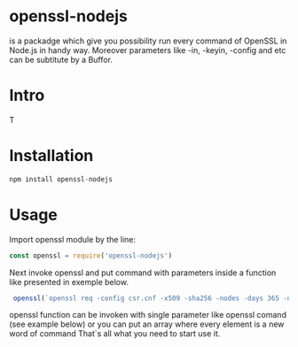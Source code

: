 # openssl-nodejs


is a packadge which give you possibility run every command of OpenSSL in Node.js in handy way. Moreover parameters like -in, -keyin, -config and etc can be subtitute by a Buffor.

# Intro


T

# Installation

```javascript
npm install openssl-nodejs
```

# Usage

Import openssl module by the line:

```javascript
const openssl = require('openssl-nodejs')
```
Next invoke openssl and put command with parameters inside a function like presented in exemple below.
```javascript
 openssl(`openssl req -config csr.cnf -x509 -sha256 -nodes -days 365 -newkey rsa:2048 -keyout key.key -out certificate.crt`)
 ```

openssl function can be invoken with single parameter like openssl comand (see example below) or you can put an array where every element is a new word of command
That`s all what you need to start use it.

